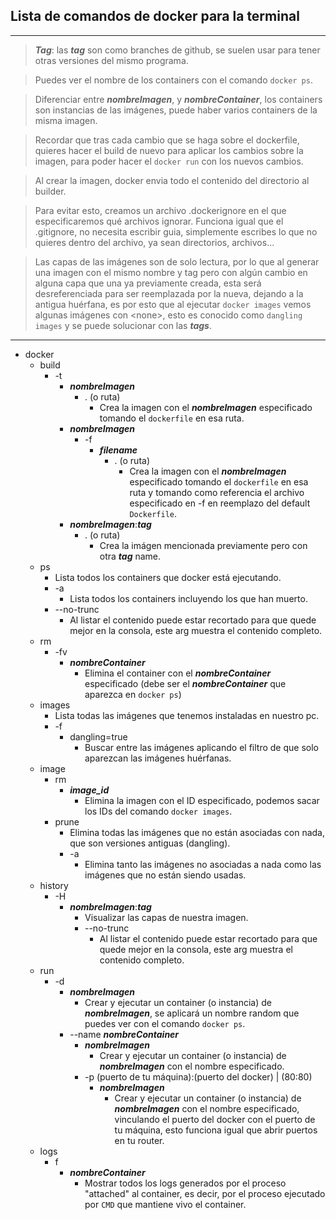## Lista de comandos de docker para la terminal

---

> ***Tag***: las **_tag_** son como branches de github, se suelen usar para tener otras versiones del mismo programa.

> Puedes ver el nombre de los containers con el comando `docker ps`.

> Diferenciar entre ***nombreImagen***, y ***nombreContainer***, los containers son instancias de las imágenes, puede haber varios containers de la misma imagen.

> Recordar que tras cada cambio que se haga sobre el dockerfile, quieres hacer el build de nuevo para aplicar los cambios sobre la imagen, para poder hacer el `docker run` con los nuevos cambios.

> Al crear la imagen, docker envia todo el contenido del directorio al builder.

> Para evitar esto, creamos un archivo .dockerignore en el que especificaremos qué archivos ignorar. Funciona igual que el .gitignore, no necesita escribir guia, simplemente escribes lo que no quieres dentro del archivo, ya sean directorios, archivos...

> Las capas de las imágenes son de solo lectura, por lo que al generar una imagen con el mismo nombre y tag pero con algún cambio en alguna capa que una ya previamente creada, esta será desreferenciada para ser reemplazada por la nueva, dejando a la antigua huérfana, es por esto que al ejecutar `docker images` vemos algunas imágenes con \<none\>, esto es conocido como `dangling images` y se puede solucionar con las **_tags_**.

---

- docker
    - build
        - -t
            - **_nombreImagen_**
                - . (o ruta)
                    - Crea la imagen con el **_nombreImagen_** especificado tomando el `dockerfile` en esa ruta.
            - **_nombreImagen_**
                - -f
                    - **_filename_**
                        - . (o ruta)
                            - Crea la imagen con el **_nombreImagen_** especificado tomando el `dockerfile` en esa ruta y tomando como referencia el archivo especificado en -f en reemplazo del default `Dockerfile`.
            - **_nombreImagen_**:**_tag_**
                - . (o ruta)
                    - Crea la imágen mencionada previamente pero con otra **_tag_** name.
    - ps
        - Lista todos los containers que docker está ejecutando.
        - -a
            - Lista todos los containers incluyendo los que han muerto.
        - --no-trunc
            - Al listar el contenido puede estar recortado para que quede mejor en la consola, este arg muestra el contenido completo.
    - rm
        - -fv
            - **_nombreContainer_**
                - Elimina el container con el **_nombreContainer_** especificado (debe ser el **_nombreContainer_** que aparezca en `docker ps`)
    - images
        - Lista todas las imágenes que tenemos instaladas en nuestro pc.
        - -f
            - dangling=true
                - Buscar entre las imágenes aplicando el filtro de que solo aparezcan las imágenes huérfanas.
    - image
        - rm
            - **_image\_id_**
                - Elimina la imagen con el ID especificado, podemos sacar los IDs del comando `docker images`.
        - prune
            - Elimina todas las imágenes que no están asociadas con nada, que son versiones antiguas (dangling).
            - -a
                - Elimina tanto las imágenes no asociadas a nada como las imágenes que no están siendo usadas.
    - history
        - -H
            - **_nombreImagen_**:**_tag_**
                - Visualizar las capas de nuestra imagen.
                - --no-trunc
                    - Al listar el contenido puede estar recortado para que quede mejor en la consola, este arg muestra el contenido completo.
    - run
        - -d
            - **_nombreImagen_**
                - Crear y ejecutar un container (o instancia) de **_nombreImagen_**, se aplicará un nombre random que puedes ver con el comando `docker ps`.
            - --name **_nombreContainer_**
                - **_nombreImagen_**
                    - Crear y ejecutar un container (o instancia) de **_nombreImagen_** con el nombre especificado.
                - -p (puerto de tu máquina):(puerto del docker) | (80:80)
                    - **_nombreImagen_**
                        - Crear y ejecutar un container (o instancia) de **_nombreImagen_** con el nombre especificado, vinculando el puerto del docker con el puerto de tu máquina, esto funciona igual que abrir puertos en tu router.
    - logs
        - f
            - **_nombreContainer_**
                - Mostrar todos los logs generados por el proceso "attached" al container, es decir, por el proceso ejecutado por `CMD` que mantiene vivo el container.